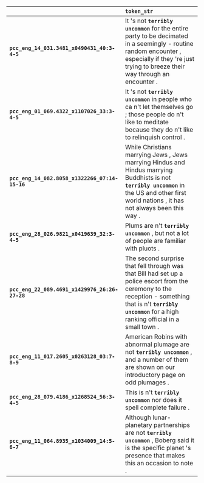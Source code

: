 |                                                | `token_str`                                                                                                                                                                                                     |
|:-----------------------------------------------|:----------------------------------------------------------------------------------------------------------------------------------------------------------------------------------------------------------------|
| **`pcc_eng_14_031.3481_x0490431_40:3-4-5`**    | It 's not __`terribly uncommon`__ for the entire party to be decimated in a seemingly - routine random encounter , especially if they 're just trying to breeze their way through an encounter .                |
| **`pcc_eng_01_069.4322_x1107026_33:3-4-5`**    | It 's not __`terribly uncommon`__ in people who ca n't let themselves go ; those people do n't like to meditate because they do n't like to relinquish control .                                                |
| **`pcc_eng_14_082.8058_x1322266_07:14-15-16`** | While Christians marrying Jews , Jews marrying Hindus and Hindus marrying Buddhists is not __`terribly uncommon`__ in the US and other first world nations , it has not always been this way .                  |
| **`pcc_eng_28_026.9821_x0419639_32:3-4-5`**    | Plums are n't __`terribly uncommon`__ , but not a lot of people are familiar with pluots .                                                                                                                      |
| **`pcc_eng_22_089.4691_x1429976_26:26-27-28`** | The second surprise that fell through was that Bill had set up a police escort from the ceremony to the reception - something that is n't __`terribly uncommon`__ for a high ranking official in a small town . |
| **`pcc_eng_11_017.2605_x0263128_03:7-8-9`**    | American Robins with abnormal plumage are not __`terribly uncommon`__ , and a number of them are shown on our introductory page on odd plumages .                                                               |
| **`pcc_eng_28_079.4186_x1268524_56:3-4-5`**    | This is n't __`terribly uncommon`__ nor does it spell complete failure .                                                                                                                                        |
| **`pcc_eng_11_064.8935_x1034009_14:5-6-7`**    | Although lunar-planetary partnerships are not __`terribly uncommon`__ , Boberg said it is the specific planet 's presence that makes this an occasion to note .                                                 |